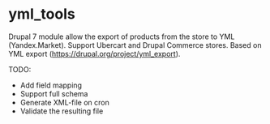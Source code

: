 yml_tools
=========

Drupal 7 module allow the export of products from the store to YML (Yandex.Market).
Support Ubercart and Drupal Commerce stores.
Based on YML export (https://drupal.org/project/yml_export).

TODO:
 - Add field mapping
 - Support full schema
 - Generate XML-file on cron
 - Validate the resulting file
